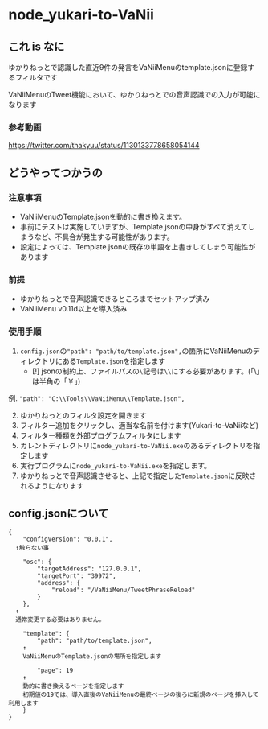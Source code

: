 # node_yukari-to-VaNii

## これ is なに

ゆかりねっとで認識した直近9件の発言をVaNiiMenuのtemplate.jsonに登録するフィルタです

VaNiiMenuのTweet機能において、ゆかりねっとでの音声認識での入力が可能になります

### 参考動画
https://twitter.com/thakyuu/status/1130133778658054144

## どうやってつかうの

### 注意事項
* VaNiiMenuのTemplate.jsonを動的に書き換えます。
* 事前にテストは実施していますが、Template.jsonの中身がすべて消えてしまうなど、不具合が発生する可能性があります。
* 設定によっては、Template.jsonの既存の単語を上書きしてしまう可能性があります

### 前提
* ゆかりねっとで音声認識できるところまでセットアップ済み
* VaNiiMenu v0.11d以上を導入済み

### 使用手順
1. `config.json`の`"path": "path/to/template.json",`の箇所にVaNiiMenuのディレクトリにある`Template.json`を指定します
    * [!] jsonの制約上、ファイルパスの`\`記号は`\\`にする必要があります。(「\」は半角の「￥」)

例. `"path": "C:\\Tools\\VaNiiMenu\\Template.json",`

2. ゆかりねっとのフィルタ設定を開きます
3. フィルター追加をクリックし、適当な名前を付けます(Yukari-to-VaNiiなど)
4. フィルター種類を外部プログラムフィルタにします
5. カレントディレクトリに`node_yukari-to-VaNii.exe`のあるディレクトリを指定します
6. 実行プログラムに`node_yukari-to-VaNii.exe`を指定します。
7. ゆかりねっとで音声認識させると、上記で指定した`Template.json`に反映されるようになります

## config.jsonについて
```
{
	"configVersion": "0.0.1",
  ↑触らない事
  
	"osc": {
		"targetAddress": "127.0.0.1",
		"targetPort": "39972",
		"address": {
			"reload": "/VaNiiMenu/TweetPhraseReload"
		}
	},
  ↑
  通常変更する必要はありません。
  
	"template": {
		"path": "path/to/template.json",
    ↑
    VaNiiMenuのTemplate.jsonの場所を指定します
    
		"page": 19
    ↑
    動的に書き換えるページを指定します
    初期値の19では、導入直後のVaNiiMenuの最終ページの後ろに新規のページを挿入して利用します
	}
}
```
